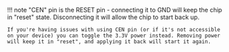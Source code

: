 !!! note
	"CEN" pin is the RESET pin - connecting it to GND will keep the chip in "reset" state. Disconnecting it will allow the chip to start back up.

	If you're having issues with using CEN pin (or if it's not accessible on your device) you can toggle the 3.3V power instead. Removing power will keep it in "reset", and applying it back will start it again.
